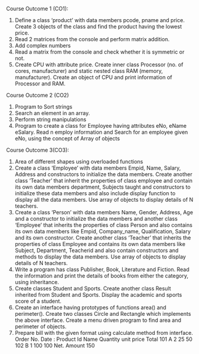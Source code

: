 Course Outcome 1 (CO1): 
1. Define a class ‘product’ with data members pcode, pname and price. Create 3 objects of 
the class and find the product having the lowest price. 
2. Read 2 matrices from the console and perform matrix addition. 
3. Add complex numbers 
4. Read a matrix from the console and check whether it is symmetric or not. 
5. Create CPU with attribute price. Create inner class Processor (no. of cores, manufacturer) 
and static nested class RAM (memory, manufacturer). Create an object of CPU and print 
information of Processor and RAM. 

Course Outcome 2 (CO2) 
1. Program to Sort strings 
2. Search an element in an array. 
3. Perform string manipulations 
4. Program to create a class for Employee having attributes eNo, eName eSalary. Read n 
employ information and Search for an employee given eNo, using the concept of Array of objects

Course Outcome 3(CO3): 
1. Area of different shapes using overloaded functions 
2. Create a class ‘Employee’ with data members Empid, Name, Salary, Address and 
constructors to initialize the data members. Create another class ‘Teacher’ that inherit the 
properties of class employee and contain its own data members department, Subjects taught 
and constructors to initialize these data members and also include display function to 
display all the data members. Use array of objects to display details of N teachers. 
3. Create a class ‘Person’ with data members Name, Gender, Address, Age and a constructor 
to initialize the data members and another class ‘Employee’ that inherits the properties of 
class Person and also contains its own data members like Empid, Company_name, 
Qualification, Salary and its own constructor. Create another class ‘Teacher’ that inherits 
the properties of class Employee and contains its own data members like Subject, 
Department, Teacherid and also contain constructors and methods to display the data 
members. Use array of objects to display details of N teachers. 
4. Write a program has class Publisher, Book, Literature and Fiction. Read the information 
and print the details of books from either the category, using inheritance. 
5. Create classes Student and Sports. Create another class Result inherited from Student and 
Sports. Display the academic and sports score of a student. 
6. Create an interface having prototypes of functions area() and perimeter(). Create two 
classes Circle and Rectangle which implements the above interface. Create a menu driven 
program to find area and perimeter of objects. 
7. Prepare bill with the given format using calculate method from interface. 
Order No. 
Date : 
Product Id Name Quantity unit price Total 
 101 A 2 25 50
 102 B 1 100 100 
 Net. Amount 150
